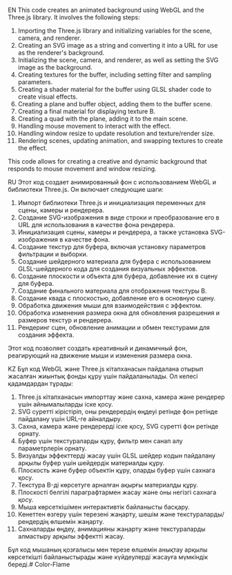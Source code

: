 EN
This code creates an animated background using WebGL and the Three.js library. It involves the following steps:

1. Importing the Three.js library and initializing variables for the scene, camera, and renderer.
2. Creating an SVG image as a string and converting it into a URL for use as the renderer's background.
3. Initializing the scene, camera, and renderer, as well as setting the SVG image as the background.
4. Creating textures for the buffer, including setting filter and sampling parameters.
5. Creating a shader material for the buffer using GLSL shader code to create visual effects.
6. Creating a plane and buffer object, adding them to the buffer scene.
7. Creating a final material for displaying texture B.
8. Creating a quad with the plane, adding it to the main scene.
9. Handling mouse movement to interact with the effect.
10. Handling window resize to update resolution and texture/render size.
11. Rendering scenes, updating animation, and swapping textures to create the effect.

This code allows for creating a creative and dynamic background that responds to mouse movement and window resizing.

RU
Этот код создает анимированный фон с использованием WebGL и библиотеки Three.js. Он включает следующие шаги:

1. Импорт библиотеки Three.js и инициализация переменных для сцены, камеры и рендерера.
2. Создание SVG-изображения в виде строки и преобразование его в URL для использования в качестве фона рендерера.
3. Инициализация сцены, камеры и рендерера, а также установка SVG-изображения в качестве фона.
4. Создание текстур для буфера, включая установку параметров фильтрации и выборки.
5. Создание шейдерного материала для буфера с использованием GLSL-шейдерного кода для создания визуальных эффектов.
6. Создание плоскости и объекта для буфера, добавление их в сцену для буфера.
7. Создание финального материала для отображения текстуры B.
8. Создание квада с плоскостью, добавление его в основную сцену.
9. Обработка движения мыши для взаимодействия с эффектом.
10. Обработка изменения размера окна для обновления разрешения и размеров текстур и рендерера.
11. Рендеринг сцен, обновление анимации и обмен текстурами для создания эффекта.

Этот код позволяет создать креативный и динамичный фон, реагирующий на движение мыши и изменения размера окна.

KZ
Бұл код WebGL және Three.js кітапханасын пайдалана отырып жасалған жиынтық фонды құру үшін пайдаланылады. Ол келесі қадамдардан тұрады:

1. Three.js кітапханасын импорттау және сахна, камера және рендерер үшін айнымалыларды іске қосу.
2. SVG суретті кірістіріп, оны рендерердің өңдеуі ретінде фон ретінде пайдалану үшін URL-ге айналдыру.
3. Сахна, камера және рендерерді іске қосу, SVG суретті фон ретінде орнату.
4. Буфер үшін текстураларды құру, фильтр мен санап алу параметрлерін орнату.
5. Визуалды эффекттерді жасау үшін GLSL шейдер кодын пайдалану арқылы буфер үшін шейдердік материалды құру.
6. Плоскость және буфер объектін құру, оларды буфер үшін сахнага қосу.
7. Текстура B-ді көрсетуге арналған ақырғы материалды құру.
8. Плоскості белгілі параграфтармен жасау және оны негізгі сахнага қосу.
9. Мыша көрсеткішімен интерактивтік байланысты басқару.
10. Кенеттен өзгеру үшін терезені жаңарту, шешім және текстураларды/рендердің өлшемін жаңарту.
11. Сахналарды өңдеу, анимацияны жаңарту және текстураларды алмастыру арқылы эффектті жасау.

Бұл код мышаның қозғалысы мен терезе өлшемін анықтау арқылы көрсеткішті байланыстырады және күйдеулерді жасауға мүмкіндік береді.#   C o l o r - F l a m e  
 